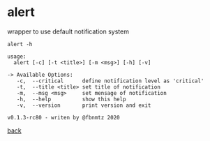 # alert

wrapper to use default notification system

```
alert -h

usage:
  alert [-c] [-t <title>] [-m <msg>] [-h] [-v]

-> Available Options:
   -c,  --critical      define notification level as 'critical'
   -t,  --title <title> set title of notification
   -m,  --msg <msg>     set mensage of notification
   -h,  --help          show this help
   -v,  --version       print version and exit

v0.1.3-rc80 - writen by @fbnmtz 2020

```

[back](../readme.md)
